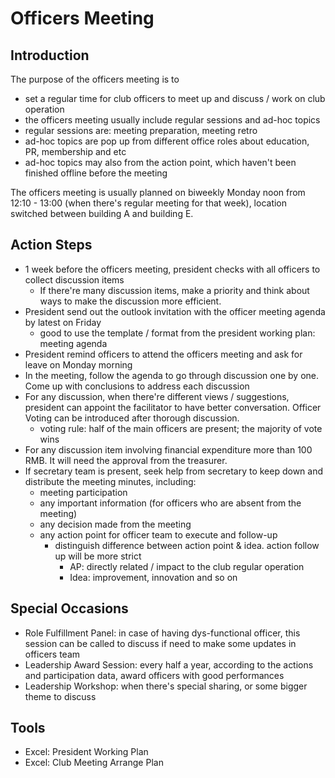 # Officers Meeting

## Introduction

The purpose of the officers meeting is to 

* set a regular time for club officers to meet up and discuss / work on club operation
* the officers meeting usually include regular sessions and ad-hoc topics
* regular sessions are: meeting preparation, meeting retro
* ad-hoc topics are pop up from different office roles about education, PR, membership and etc
* ad-hoc topics may also from the action point, which haven't been finished offline before the meeting

The officers meeting is usually planned on biweekly Monday noon from 12:10 - 13:00 \(when there's regular meeting for that week\), location switched between building A and building E.

## Action Steps

* 1 week before the officers meeting, president checks with all officers to collect discussion items
  * If there're many discussion items, make a priority and think about ways to make the discussion more efficient.
* President send out the outlook invitation with the officer meeting agenda by latest on Friday
  * good to use the template / format from the president working plan: meeting agenda
* President remind officers to attend the officers meeting and ask for leave on Monday morning
* In the meeting, follow the agenda to go through discussion one by one. Come up with conclusions to address each discussion
* For any discussion, when there're different views / suggestions, president can appoint the facilitator to have better conversation. Officer Voting can be introduced after thorough discussion.
  * voting rule: half of the main officers are present; the majority of vote wins
* For any discussion item involving financial expenditure more than 100 RMB. It will need the approval from the treasurer. 
* If secretary team is present, seek help from secretary to keep down and distribute the meeting minutes, including:
  * meeting participation
  * any important information \(for officers who are absent from the meeting\)
  * any decision made from the meeting
  * any action point for officer team to execute and follow-up
    * distinguish difference between action point & idea. action follow up will be more strict
      * AP: directly related / impact to the club regular operation
      * Idea: improvement, innovation and so on

## Special Occasions

* Role Fulfillment Panel: in case of having dys-functional officer, this session can be called to discuss if need to make some updates in officers team
* Leadership Award Session: every half a year, according to the actions and participation data, award officers with good performances
* Leadership Workshop: when there's special sharing, or some bigger theme to discuss

## Tools

* Excel: President Working Plan
* Excel: Club Meeting Arrange Plan

